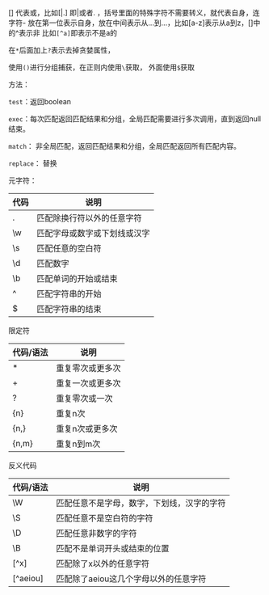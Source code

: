 [] 代表或，比如[|.] 即|或者. ，括号里面的特殊字符不需要转义，就代表自身，连字符- 放在第一位表示自身，放在中间表示从…到…，比如[a-z]表示从a到z，[]中的^表示非 比如`[^a]`即表示不是a的

在`*`后面加上`?`表示去掉贪婪属性，

使用`()`进行分组捕获，在正则内使用`\`获取， 外面使用`$`获取



方法： 

`test`：返回boolean

`exec`：每次匹配返回匹配结果和分组，全局匹配需要进行多次调用，直到返回null结束。

`match`： 非全局匹配，返回匹配结果和分组，全局匹配返回所有匹配内容。

`replace`： 替换

元字符：

| 代码 | 说明                         |
| ---- | ---------------------------- |
| .    | 匹配除换行符以外的任意字符   |
| \w   | 匹配字母或数字或下划线或汉字 |
| \s   | 匹配任意的空白符             |
| \d   | 匹配数字                     |
| \b   | 匹配单词的开始或结束         |
| ^    | 匹配字符串的开始             |
| $    | 匹配字符串的结束             |

限定符

| 代码/语法 | 说明             |
| --------- | ---------------- |
| *         | 重复零次或更多次 |
| +         | 重复一次或更多次 |
| ?         | 重复零次或一次   |
| {n}       | 重复n次          |
| {n,}      | 重复n次或更多次  |
| {n,m}     | 重复n到m次       |

反义代码

| 代码/语法 | 说明                                       |
| --------- | ------------------------------------------ |
| \W        | 匹配任意不是字母，数字，下划线，汉字的字符 |
| \S        | 匹配任意不是空白符的字符                   |
| \D        | 匹配任意非数字的字符                       |
| \B        | 匹配不是单词开头或结束的位置               |
| [^x]      | 匹配除了x以外的任意字符                    |
| [^aeiou]  | 匹配除了aeiou这几个字母以外的任意字符      |

